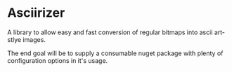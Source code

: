 # Asciirizer

A library to allow easy and fast conversion of regular bitmaps into ascii art-stlye images.

The end goal will be to supply a consumable nuget package with plenty of configuration options in it's usage.
